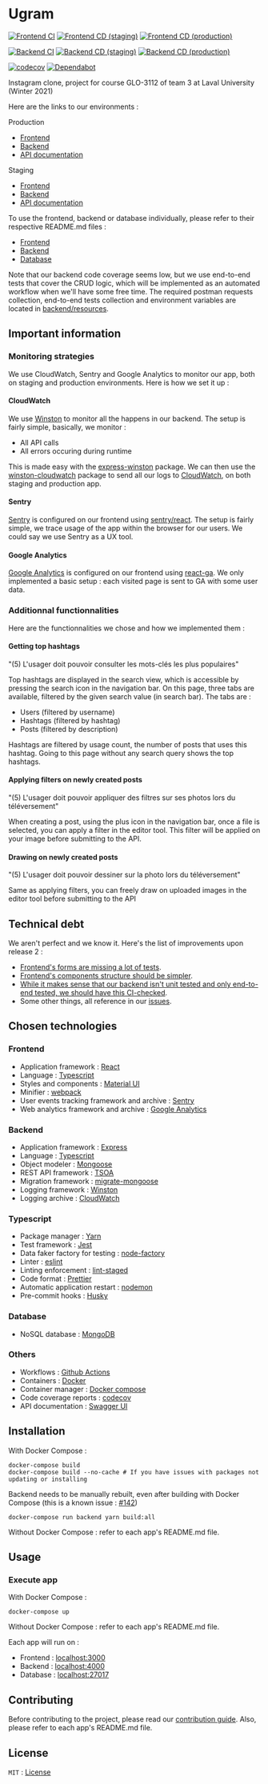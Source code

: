 # Ugram

[![Frontend CI](https://github.com/GLO3112-classrooms/ugram-h2021-team-03/actions/workflows/frontend-ci.yml/badge.svg)](https://github.com/GLO3112-classrooms/ugram-h2021-team-03/actions/workflows/frontend-ci.yml)
[![Frontend CD (staging)](https://github.com/GLO3112-classrooms/ugram-h2021-team-03/actions/workflows/frontend-cd-staging.yml/badge.svg)](https://github.com/GLO3112-classrooms/ugram-h2021-team-03/actions/workflows/frontend-cd-staging.yml)
[![Frontend CD (production)](https://github.com/GLO3112-classrooms/ugram-h2021-team-03/actions/workflows/frontend-cd-production.yml/badge.svg)](https://github.com/GLO3112-classrooms/ugram-h2021-team-03/actions/workflows/frontend-cd-production.yml)

[![Backend CI](https://github.com/GLO3112-classrooms/ugram-h2021-team-03/actions/workflows/backend-ci.yml/badge.svg)](https://github.com/GLO3112-classrooms/ugram-h2021-team-03/actions/workflows/backend-ci.yml)
[![Backend CD (staging)](https://github.com/GLO3112-classrooms/ugram-h2021-team-03/actions/workflows/backend-cd-staging.yml/badge.svg)](https://github.com/GLO3112-classrooms/ugram-h2021-team-03/actions/workflows/backend-cd-staging.yml)
[![Backend CD (production)](https://github.com/GLO3112-classrooms/ugram-h2021-team-03/actions/workflows/backend-cd-production.yml/badge.svg)](https://github.com/GLO3112-classrooms/ugram-h2021-team-03/actions/workflows/backend-cd-production.yml)

[![codecov](https://codecov.io/gh/GLO3112-classrooms/ugram-h2021-team-03/branch/develop/graph/badge.svg?token=KH3C595NOS)](https://codecov.io/gh/GLO3112-classrooms/ugram-h2021-team-03)
[![Dependabot](https://badgen.net/badge/Dependabot/enabled/green?icon=dependabot)](https://dependabot.com/)

Instagram clone, project for course GLO-3112 of team 3 at Laval University (Winter 2021)

Here are the links to our environments : 

Production
- [Frontend](http://ugram.ca)
- [Backend](http://api.ugram.ca)
- [API documentation](http://api.ugram.ca/docs)

Staging
- [Frontend](http://staging.ugram.ca)
- [Backend](http://api.staging.ugram.ca)
- [API documentation](http://api.staging.ugram.ca/docs)

To use the frontend, backend or database individually, please refer to their respective README.md files : 
- [Frontend](frontend)
- [Backend](backend)
- [Database](database)

Note that our backend code coverage seems low, but we use end-to-end tests that cover the CRUD logic, which will be implemented as an automated workflow when we'll have some free time. The required postman requests collection, end-to-end tests collection and environment variables are located in [backend/resources](backend/resources).

## Important information

### Monitoring strategies

We use CloudWatch, Sentry and Google Analytics to monitor our app, both on staging and production environments. Here is how we set it up : 

#### CloudWatch

We use [Winston](https://github.com/winstonjs/winston) to monitor all the happens in our backend. The setup is fairly simple, basically, we monitor : 

- All API calls
- All errors occuring during runtime

This is made easy with the [express-winston](https://www.npmjs.com/package/express-winston) package. We can then use the [winston-cloudwatch](https://www.npmjs.com/package/winston-cloudwatch) package to send all our logs to [CloudWatch](https://aws.amazon.com/cloudwatch), on both staging and production app.

#### Sentry

[Sentry](https://sentry.io) is configured on our frontend using [sentry/react](https://docs.sentry.io/platforms/javascript/guides/react/). The setup is fairly simple, we trace usage of the app within the browser for our users. We could say we use Sentry as a UX tool.

#### Google Analytics

[Google Analytics](https://analytics.google.com/analytics/web) is configured on our frontend using [react-ga](https://github.com/react-ga/react-ga). We only implemented a basic setup : each visited page is sent to GA with some user data.

### Additionnal functionnalities

Here are the functionnalities we chose and how we implemented them : 

#### Getting top hashtags

"(5) L'usager doit pouvoir consulter les mots-clés les plus populaires"

Top hashtags are displayed in the search view, which is accessible by pressing the search icon in the navigation bar. On this page, three tabs are available, filtered by the given search value (in search bar). The tabs are : 

- Users (filtered by username)
- Hashtags (filtered by hashtag)
- Posts (filtered by description)

Hashtags are filtered by usage count, the number of posts that uses this hashtag. Going to this page without any search query shows the top hashtags.

#### Applying filters on newly created posts

"(5) L'usager doit pouvoir appliquer des filtres sur ses photos lors du téléversement"

When creating a post, using the plus icon in the navigation bar, once a file is selected, you can apply a filter in the editor tool. This filter will be applied on your image before submitting to the API.

#### Drawing on newly created posts

"(5) L'usager doit pouvoir dessiner sur la photo lors du téléversement"

Same as applying filters, you can freely draw on uploaded images in the editor tool before submitting to the API

## Technical debt

We aren't perfect and we know it. Here's the list of improvements upon release 2 : 

- [Frontend's forms are missing a lot of tests](https://github.com/GLO3112-classrooms/ugram-h2021-team-03/issues/242).
- [Frontend's components structure should be simpler](https://github.com/GLO3112-classrooms/ugram-h2021-team-03/issues/570).
- [While it makes sense that our backend isn't unit tested and only end-to-end tested, we should have this CI-checked](https://github.com/GLO3112-classrooms/ugram-h2021-team-03/issues/138).
- Some other things, all reference in our [issues](https://github.com/GLO3112-classrooms/ugram-h2021-team-03/issues).

## Chosen technologies

### Frontend

- Application framework : [React](https://reactjs.org/)
- Language : [Typescript](https://www.typescriptlang.org/)
- Styles and components : [Material UI](https://material-ui.com/)
- Minifier : [webpack](https://webpack.js.org/)
- User events tracking framework and archive : [Sentry](https://sentry.io)
- Web analytics framework and archive : [Google Analytics](https://analytics.google.com/analytics/web)

### Backend

- Application framework : [Express](https://expressjs.com/)
- Language : [Typescript](https://www.typescriptlang.org/)
- Object modeler : [Mongoose](https://mongoosejs.com/)
- REST API framework : [TSOA](https://github.com/lukeautry/tsoa)
- Migration framework : [migrate-mongoose](https://www.npmjs.com/package/migrate-mongoose)
- Logging framework : [Winston](https://github.com/winstonjs/winston)
- Logging archive : [CloudWatch](https://aws.amazon.com/cloudwatch)

### Typescript

- Package manager : [Yarn](https://yarnpkg.com/)
- Test framework : [Jest](https://jestjs.io/)
- Data faker factory for testing : [node-factory](https://olavoasantos.github.io/node-factory/)
- Linter : [eslint](https://eslint.org/)
- Linting enforcement : [lint-staged](https://github.com/okonet/lint-staged)
- Code format : [Prettier](https://prettier.io/)
- Automatic application restart : [nodemon](https://nodemon.io/)
- Pre-commit hooks : [Husky](https://github.com/typicode/husky)

### Database

- NoSQL database : [MongoDB](https://www.mongodb.com/)

### Others

- Workflows : [Github Actions](https://github.com/features/actions)
- Containers : [Docker](https://www.docker.com/)
- Container manager : [Docker compose](https://docs.docker.com/compose/)
- Code coverage reports : [codecov](https://codecov.io/)
- API documentation : [Swagger UI](https://swagger.io/tools/swagger-ui/)

## Installation

With Docker Compose : 
```shell
docker-compose build
docker-compose build --no-cache # If you have issues with packages not updating or installing
```

Backend needs to be manually rebuilt, even after building with Docker Compose (this is a known issue : [#142](https://github.com/GLO3112-classrooms/ugram-h2021-team-03/issues/142))

```shell
docker-compose run backend yarn build:all
```

Without Docker Compose : refer to each app's README.md file.

## Usage

### Execute app

With Docker Compose :
```shell
docker-compose up
```

Without Docker Compose : refer to each app's README.md file.

Each app will run on : 

- Frontend : [localhost:3000](http://localhost:3000)
- Backend : [localhost:4000](http://localhost:4000)
- Database : [localhost:27017](http://localhost:27017)

## Contributing

Before contributing to the project, please read our [contribution guide](CONTRIBUTING.md). Also, please refer to each app's README.md file.

## License

`MIT` : [License](LICENSE)
